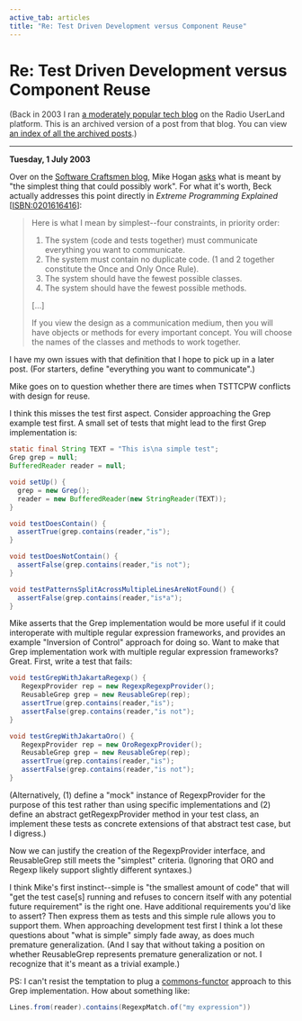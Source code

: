 ```yaml
---
active_tab: articles
title: "Re: Test Driven Development versus Component Reuse"
---
```

# Re: Test Driven Development versus Component Reuse

<div style="color:#333">(Back in 2003 I ran <a href="http://radio.weblogs.com/0122027/">a moderately popular tech blog</a> on the Radio UserLand platform.  This is an archived version of a post from that blog. You can view <a href="/articles/radio-blog/index.html">an index of all the archived posts</a>.)</div><hr>
<b>Tuesday, 1 July 2003</b>

<p>
Over on the <a href="http://www.softwarecraftsmen.com/blog/" title="Software Craftsmen">Software Craftsmen blog</a>, Mike Hogan <a href="http://www.softwarecraftsmen.com/blog/archives/000003.html" title="Test Driven Development versus Component Reuse">asks</a> what is meant by "the simplest thing that could possibly work".  For what it's worth, Beck actually addresses this point directly in <i>Extreme Programming Explained</i> [<a href="http://www.amazon.com/exec/obidos/ASIN/0201616416/rodsradiowebl-20" title="details at amazon (via my associates id)">ISBN:0201616416</a>]:
</p>
<blockquote>
<p>Here is what I mean by simplest--four constraints, in priority order:</p>
<ol>
<li>The system (code and tests together) must communicate everything you want to communicate.</li>
<li>The system must contain no duplicate code. (1 and 2 together constitute the Once and Only Once Rule).</li>
<li>The system should have the fewest possible classes.</li>
<li>The system should have the fewest possible methods.</li>
</ol>
[...]
<p>If you view the design as a communication medium, then you will have objects or methods for every important concept.  You will choose the names of the classes and methods to work together.</p>
</blockquote>
<p>
I have my own issues with that definition that I hope to pick up in a later post. (For starters, define "everything you want to communicate".)
</p>
<p>
Mike goes on to question whether there are times when TSTTCPW conflicts with design for reuse.
</p><p>
I think this misses the test first aspect.  Consider approaching the Grep example test first.  A small set of tests that might lead to the first Grep implementation is:
</p>

```java
static final String TEXT = "This is\na simple test";
Grep grep = null;
BufferedReader reader = null;

void setUp() {
  grep = new Grep();
  reader = new BufferedReader(new StringReader(TEXT));
}

void testDoesContain() {
  assertTrue(grep.contains(reader,"is");
}

void testDoesNotContain() {
  assertFalse(grep.contains(reader,"is not");
}

void testPatternsSplitAcrossMultipleLinesAreNotFound() {
  assertFalse(grep.contains(reader,"is*a");
}
```

<p>
Mike asserts that the Grep implementation would be more useful if it could interoperate with multiple regular expression frameworks, and provides an example "Inversion of Control" approach for doing so.  Want to make that Grep implementation work with multiple regular expression frameworks?  Great.  First, write a test that fails:
</p>

```java
void testGrepWithJakartaRegexp() {
   RegexpProvider rep = new RegexpRegexpProvider();
   ReusableGrep grep = new ReusableGrep(rep);
   assertTrue(grep.contains(reader,"is");
   assertFalse(grep.contains(reader,"is not");
}

void testGrepWithJakartaOro() {
   RegexpProvider rep = new OroRegexpProvider();
   ReusableGrep grep = new ReusableGrep(rep);
   assertTrue(grep.contains(reader,"is");
   assertFalse(grep.contains(reader,"is not");
}
```

<p>
(Alternatively, (1) define a "mock" instance of RegexpProvider for the purpose of this test rather than using specific implementations and (2) define an abstract getRegexpProvider method in your test class, an implement these tests as concrete extensions of that abstract test case, but I digress.)
</p><p>
Now we can justify the creation of the RegexpProvider interface, and ReusableGrep still meets the "simplest" criteria.  (Ignoring that ORO and Regexp likely support slightly different syntaxes.)
</p><p>
I think Mike's first instinct--simple is "the smallest amount of code" that will "get the test case[s] running and refuses to concern itself with any potential future requirement" is the right one.  Have additional requirements you'd like to assert? Then express them as tests and this simple rule allows you to support them.  When approaching development test first I think a lot these questions about "what is simple" simply fade away, as does much premature generalization.  (And I say that without taking a position on whether ReusableGrep represents premature generalization or not.  I recognize that it's meant as a trivial example.)
</p><p>
PS: I can't resist the temptation to plug a <a href="http://jakarta.apache.org/commons/sandbox/functor" title="Apache's Jakarta-Commons Functor">commons-functor</a> approach to this Grep implementation.  How about something like:</p><p>
</p>

```java
Lines.from(reader).contains(RegexpMatch.of("my expression"))
```
